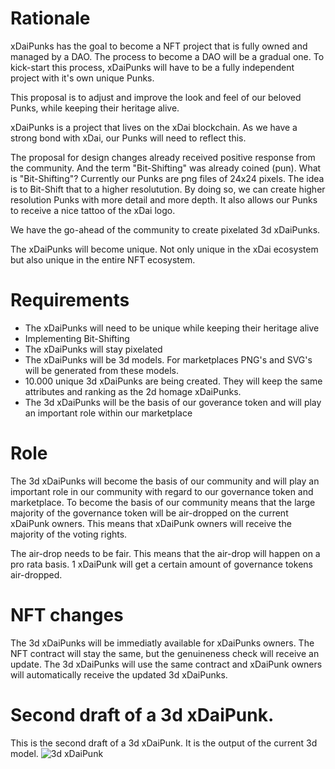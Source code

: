 # Rationale

xDaiPunks has the goal to become a NFT project that is fully owned and managed by a DAO. The process to become a DAO will be a gradual one. To kick-start this process, xDaiPunks will have to be a fully independent project with it's own unique Punks.

This proposal is to adjust and improve the look and feel of our beloved Punks, while keeping their heritage alive.

xDaiPunks is a project that lives on the xDai blockchain. As we have a strong bond with xDai, our Punks will need to reflect this.

The proposal for design changes already received positive response from the community. And the term "Bit-Shifting" was already coined (pun). What is "Bit-Shifting"? Currently our Punks are png files of 24x24 pixels. The idea is to Bit-Shift that to a higher resolutution. By doing so, we can create higher resolution Punks with more detail and more depth. It also allows our Punks to receive a nice tattoo of the xDai logo.

We have the go-ahead of the community to create pixelated 3d xDaiPunks.

The xDaiPunks will become unique. Not only unique in the xDai ecosystem but also unique in the entire NFT ecosystem.

# Requirements

- The xDaiPunks will need to be unique while keeping their heritage alive
- Implementing Bit-Shifting
- The xDaiPunks will stay pixelated
- The xDaiPunks will be 3d models. For marketplaces PNG's and SVG's will be generated from these models.
- 10.000 unique 3d xDaiPunks are being created. They will keep the same attributes and ranking as the 2d homage xDaiPunks.
- The 3d xDaiPunks will be the basis of our goverance token and will play an important role within our marketplace

# Role

The 3d xDaiPunks will become the basis of our community and will play an important role in our community with regard to our governance token and marketplace. To become the basis of our community means that the large majority of the governance token will be air-dropped on the current xDaiPunk owners. This means that xDaiPunk owners will receive the majority of the voting rights.

The air-drop needs to be fair. This means that the air-drop will happen on a pro rata basis. 1 xDaiPunk will get a certain amount of governance tokens air-dropped.

# NFT changes

The 3d xDaiPunks will be immediatly available for xDaiPunks owners. The NFT contract will stay the same, but the genuineness check will receive an update. The 3d xDaiPunks will use the same contract and xDaiPunk owners will automatically receive the updated 3d xDaiPunks.

# Second draft of a 3d xDaiPunk.

This is the second draft of a 3d xDaiPunk. It is the output of the current 3d model. ![3d xDaiPunk](https://github.com/xDaiPunks/xIP-000002/blob/main/drafts/3d-xDaiPunk.jpg)
